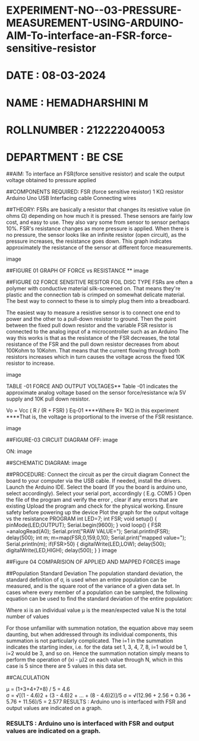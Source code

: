 # EXPERIMENT-NO--03-PRESSURE-MEASUREMENT-USING-ARDUINO-AIM-To-interface-an-FSR-force-sensitive-resistor

# DATE : 08-03-2024
# NAME : HEMADHARSHINI M
# ROLLNUMBER : 212222040053
# DEPARTMENT : BE CSE

##AIM:
To interface an FSR(force sensitive resistor) and scale the output voltage obtained to pressure applied

##COMPONENTS REQUIRED:
FSR (force sensitive resistor)
1 KΩ resistor
Arduino Uno
USB Interfacing cable
Connecting wires

##THEORY:
FSRs are basically a resistor that changes its resistive value (in ohms Ω) depending on how much it is pressed. These sensors are fairly low cost, and easy to use. They also vary some from sensor to sensor perhaps 10%. FSR's resistance changes as more pressure is applied. When there is no pressure, the sensor looks like an infinite resistor (open circuit), as the pressure increases, the resistance goes down. This graph indicates approximately the resistance of the sensor at different force measurements.

image

##FIGURE 01 GRAPH OF FORCE vs RESISTANCE **
image

##FIGURE 02 FORCE SENSITIVE RESITOR FOIL DISC TYPE
FSRs are often a polymer with conductive material silk-screened on. That means they're plastic and the connection tab is crimped on somewhat delicate material. The best way to connect to these is to simply plug them into a breadboard.

The easiest way to measure a resistive sensor is to connect one end to power and the other to a pull-down resistor to ground. Then the point between the fixed pull down resistor and the variable FSR resistor is connected to the analog input of a microcontroller such as an Arduino The way this works is that as the resistance of the FSR decreases, the total resistance of the FSR and the pull down resistor decreases from about 100Kohm to 10Kohm. That means that the current flowing through both resistors increases which in turn causes the voltage across the fixed 10K resistor to increase.

image

TABLE -01 FORCE AND OUTPUT VOLTAGES**
Table -01 indicates the approximate analog voltage based on the sensor force/resistance w/a 5V supply and 10K pull down resistor.

Vo = Vcc ( R / (R + FSR) ) Eq-01
****Where R= 1KΩ in this experiment ****That is, the voltage is proportional to the inverse of the FSR resistance.

image

##FIGURE-03 CIRCUIT DIAGRAM
OFF:
image

ON:
image

##SCHEMATIC DIAGRAM:
image

##PROCEDURE:
Connect the circuit as per the circuit diagram
Connect the board to your computer via the USB cable.
If needed, install the drivers.
Launch the Arduino IDE.
Select the board (If you the board is arduino uno, select accordingly).
Select your serial port, accordingly ( E.g. COM5 )
Open the file of the program and verify the error , clear if any errors that are existing
Upload the program and check for the physical working.
Ensure safety before powering up the device
Plot the graph for the output voltage vs the resistance
PROGRAM
int LED=7;
int FSR;
void setup()
{
 pinMode(LED,OUTPUT);
 Serial.begin(9600);
}
void loop()
{
 FSR =analogRead(A0);
 Serial.print("RAW VALUE=");
 Serial.println(FSR);
 delay(500);
 int m;
 m=map(FSR,0,159,0,10);
 Serial.print("mapped value=");
 Serial.println(m);
 if(FSR>50)
 {
   digitalWrite(LED,LOW);
   delay(500);
   digitalWrite(LED,HIGH);
   delay(500);
 }
}
image

##Figure 04 COMPARISION OF APPLIED AND MAPPED FORCES
image

##Population Standard Deviation
The population standard deviation, the standard definition of σ, is used when an entire population can be measured, and is the square root of the variance of a given data set. In cases where every member of a population can be sampled, the following equation can be used to find the standard deviation of the entire population:

Where xi is an individual value μ is the mean/expected value N is the total number of values

For those unfamiliar with summation notation, the equation above may seem daunting, but when addressed through its individual components, this summation is not particularly complicated. The i=1 in the summation indicates the starting index, i.e. for the data set 1, 3, 4, 7, 8, i=1 would be 1, i=2 would be 3, and so on. Hence the summation notation simply means to perform the operation of (xi - μ)2 on each value through N, which in this case is 5 since there are 5 values in this data set.

##CALCULATION
	  
μ = (1+3+4+7+8) / 5 = 4.6        
σ = √[(1 - 4.6)2 + (3 - 4.6)2 + ... + (8 - 4.6)2)]/5
σ = √(12.96 + 2.56 + 0.36 + 5.76 + 11.56)/5 = 2.577
RESULTS :
Arduino uno is interfaced with FSR and output values are indicated on a graph.









### RESULTS : Arduino uno is interfaced with FSR and output values are indicated on a graph.
